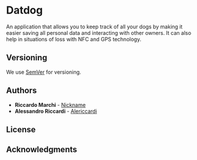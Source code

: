 # Datdog

An application that allows you to keep track of all your dogs by making it easier saving all personal data and interacting with other owners. It can also help in situations of loss with NFC and GPS technology.

## Versioning

We use [SemVer](http://semver.org/) for versioning.

## Authors

* **Riccardo Marchi** - [Nickname](https://github.com/Nickname)
* **Alessandro Riccardi** - [Alericcardi](https://github.com/alericcardi)


## License

## Acknowledgments

